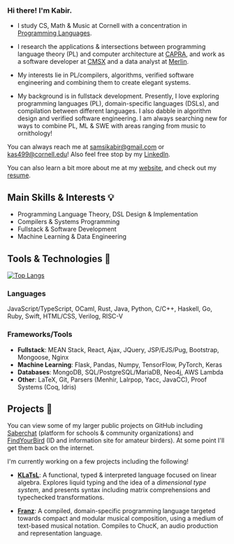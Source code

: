 ### Hi there! I'm Kabir.

- I study CS, Math & Music at Cornell with a concentration in [Programming Languages](https://pl.cs.cornell.edu/).
- I research the applications \& intersections between programming language theory (PL) and computer architecture at <a href="https://capra.cs.cornell.edu/" target="_blank">CAPRA</a>, and work as a software developer at <a href="https://www.cs.cornell.edu/projects/cms/cmsx/" target="_blank">CMSX</a> and a data analyst at <a href="https://merlin.allaboutbirds.org/" target="_blank">Merlin</a>.

- My interests lie in PL/compilers, algorithms, verified software engineering and combining them to create elegant systems.

- My background is in fullstack development. Presently, I love exploring programming languages (PL), domain-specific languages (DSLs), and compilation between different languages. I also dabble in algorithm design and verified software engineering. I am always searching new for ways to combine PL, ML & SWE with areas ranging from music to ornithology!

You can always reach me at <a href="mailto:samsikabir@gmail.com" target="_blank">samsikabir@gmail.com</a> or <a href="mailto:kas499@cornell.edu" target="_blank">kas499@cornell.edu</a>! Also feel free stop by my <a href="https://www.linkedin.com/in/kabir-samsi/" target="_blank">LinkedIn</a>.

You can also learn a bit more about me at my <a href="https://kabirsamsi.com" target="_blank">website</a>, and check out my <a href="https://kabirsamsi.com/resume.pdf">resume</a>.

## Main Skills & Interests 💡
- Programming Language Theory, DSL Design & Implementation
- Compilers \& Systems Programming
- Fullstack \& Software Development
- Machine Learning \& Data Engineering

## Tools & Technologies 🔧

  [![Top Langs](https://github-readme-stats.vercel.app/api/top-langs/?username=KabirSamsi)](https://github.com/anuraghazra/github-readme-stats)

  
  ### Languages
  JavaScript/TypeScript, OCaml, Rust, Java, Python, C/C++, Haskell, Go, Ruby, Swift, HTML/CSS, Verilog, RISC-V

### Frameworks/Tools
  - **Fullstack**: MEAN Stack, React, Ajax, JQuery, JSP/EJS/Pug, Bootstrap, Mongoose, Nginx
  - **Machine Learning**: Flask, Pandas, Numpy, TensorFlow, PyTorch, Keras
  - **Databases**: MongoDB, SQL/PostgreSQL/MariaDB, Neo4j, AWS Lambda
  - **Other**: LaTeX, Git, Parsers (Menhir, Lalrpop, Yacc, JavaCC), Proof Systems (Coq, Idris)

## Projects 🌱
You can view some of my larger public projects on GitHub including <a href="https://github.com/Saberchat/saberchat" target="_blank">Saberchat</a> (platform for schools & community organizations) and <a href="https://github.com/KabirSamsi/find-your-bird/" target="_blank">FindYourBird</a> (ID and information site for amateur birders). At some point I'll get them back on the internet.

I'm currently working on a few projects including the following!

- **[KLaTsL]([url](https://github.com/KabirSamsi/KLaTsL/))**: A functional, typed & interpreted language focused on linear algebra. Explores liquid typing and the idea of a *dimensional type system*, and presents syntax including matrix comprehensions and typechecked transformations.

- **[Franz]([url](https://github.com/KabirSamsi/franz/))**: A compiled, domain-specific programming language targeted towards compact and modular musical composition, using a medium of text-based musical notation. Compiles to ChucK, an audio production and representation language.
